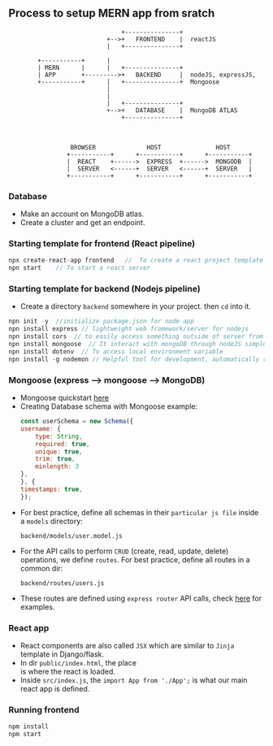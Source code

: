 ## Process to setup MERN app from sratch 

                                   +---------------+
                               +-->+   FRONTEND    |  reactJS
                               |   +---------------+

            +-----------+      |
            | MERN      |      |   +---------------+
            | APP       +--------->+   BACKEND     |  nodeJS, expressJS,
            +-----------+      |   +---------------+  Mongoose
                               |
                               |
                               |   +---------------+
                               +-->+   DATABASE    |  MongoDB ATLAS
                                   +---------------+
                                   
</br>                                   


                     BROWSER              HOST               HOST
                    +-----------+      +-----------+      +-----------+
                    |  REACT    +------>  EXPRESS  +------>  MONGODB  |
                    |  SERVER   <------+  SERVER   <------+  SERVER   |
                    +-----------+      +-----------+      +-----------+

### Database
* Make an account on MongoDB atlas.
* Create a cluster and get an endpoint.

### Starting template for frontend (React pipeline)
```javascript
npx create-react-app frontend   //  To create a react project template  
npn start    // To start a react server
```
### Starting template for backend (Nodejs pipeline)
* Create a directory `backend` somewhere in your project. then `cd` into it.  
```javascript
npn init -y  //initialize package.json for node app
npn install express // lightweight web framework/server for nodejs
npn install cors  // to easily access something outside of server from server
npn install mongoose  // It interact with mongoDB through nodeJS simpler
npn install dotenv  // To access local environment variable
npn install -g nodemon // Helpful tool for development, automatically restarts node app when change is detected
```

### Mongoose (express --> mongoose --> MongoDB)
* Mongoose quickstart [here](https://mongoosejs.com/docs/index.html)
* Creating Database schema with Mongoose example:  
    ```javascript
    const userSchema = new Schema({
    username: {
        type: String,
        required: true,
        unique: true,
        trim: true,
        minlength: 3
    },
    }, {
    timestamps: true,
    });
    ```
* For best practice, define all schemas in their `particular js file` inside a `models` directory:  
    ```
    backend/models/user.model.js
    ```
* For the API calls to perform `CRUD` (create, read, update, delete) operations, we define `routes`. For best practice, define all routes in a common dir:
    ```
    backend/routes/users.js
    ```
* These routes are defined using `express router` API calls, check [here](https://expressjs.com/en/api.html) for examples.

### React app
* React components are also called `JSX` which are similar to `Jinja` template in Django/flask.
* In dir `public/index.html`, the place <div id="root"> is where the react is loaded.
* Inside `src/index.js`, the `import App from './App';` is what our main react app is defined.

### Running frontend

```javascript
npm install
npm start
```
